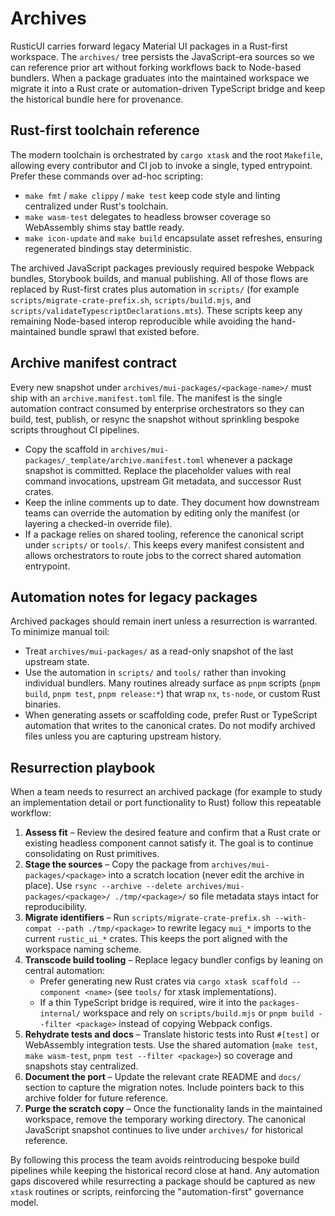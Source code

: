 # Archives

RusticUI carries forward legacy Material UI packages in a Rust-first workspace. The `archives/` tree persists the
JavaScript-era sources so we can reference prior art without forking workflows back to Node-based bundlers. When a
package graduates into the maintained workspace we migrate it into a Rust crate or automation-driven TypeScript bridge
and keep the historical bundle here for provenance.

## Rust-first toolchain reference

The modern toolchain is orchestrated by `cargo xtask` and the root `Makefile`, allowing every contributor and CI job to
invoke a single, typed entrypoint. Prefer these commands over ad-hoc scripting:

- `make fmt` / `make clippy` / `make test` keep code style and linting centralized under Rust's toolchain.
- `make wasm-test` delegates to headless browser coverage so WebAssembly shims stay battle ready.
- `make icon-update` and `make build` encapsulate asset refreshes, ensuring regenerated bindings stay deterministic.

The archived JavaScript packages previously required bespoke Webpack bundles, Storybook builds, and manual publishing.
All of those flows are replaced by Rust-first crates plus automation in `scripts/` (for example
`scripts/migrate-crate-prefix.sh`, `scripts/build.mjs`, and `scripts/validateTypescriptDeclarations.mts`). These scripts
keep any remaining Node-based interop reproducible while avoiding the hand-maintained bundle sprawl that existed before.

## Archive manifest contract

Every new snapshot under `archives/mui-packages/<package-name>/` must ship with an
`archive.manifest.toml` file. The manifest is the single automation contract consumed by
enterprise orchestrators so they can build, test, publish, or resync the snapshot without
sprinkling bespoke scripts throughout CI pipelines.

- Copy the scaffold in `archives/mui-packages/_template/archive.manifest.toml` whenever a package
  snapshot is committed. Replace the placeholder values with real command invocations, upstream
  Git metadata, and successor Rust crates.
- Keep the inline comments up to date. They document how downstream teams can override the
  automation by editing only the manifest (or layering a checked-in override file).
- If a package relies on shared tooling, reference the canonical script under `scripts/` or
  `tools/`. This keeps every manifest consistent and allows orchestrators to route jobs to the
  correct shared automation entrypoint.

## Automation notes for legacy packages

Archived packages should remain inert unless a resurrection is warranted. To minimize manual toil:

- Treat `archives/mui-packages/` as a read-only snapshot of the last upstream state.
- Use the automation in `scripts/` and `tools/` rather than invoking individual bundlers. Many routines already surface as
  `pnpm` scripts (`pnpm build`, `pnpm test`, `pnpm release:*`) that wrap `nx`, `ts-node`, or custom Rust binaries.
- When generating assets or scaffolding code, prefer Rust or TypeScript automation that writes to the canonical crates. Do
  not modify archived files unless you are capturing upstream history.

## Resurrection playbook

When a team needs to resurrect an archived package (for example to study an implementation detail or port functionality to
Rust) follow this repeatable workflow:

1. **Assess fit** – Review the desired feature and confirm that a Rust crate or existing headless component cannot satisfy it.
   The goal is to continue consolidating on Rust primitives.
2. **Stage the sources** – Copy the package from `archives/mui-packages/<package>` into a scratch location (never edit the
   archive in place). Use `rsync --archive --delete archives/mui-packages/<package>/ ./tmp/<package>/` so file metadata stays
   intact for reproducibility.
3. **Migrate identifiers** – Run `scripts/migrate-crate-prefix.sh --with-compat --path ./tmp/<package>` to rewrite legacy
   `mui_*` imports to the current `rustic_ui_*` crates. This keeps the port aligned with the workspace naming scheme.
4. **Transcode build tooling** – Replace legacy bundler configs by leaning on central automation:
   - Prefer generating new Rust crates via `cargo xtask scaffold --component <name>` (see `tools/` for xtask implementations).
   - If a thin TypeScript bridge is required, wire it into the `packages-internal/` workspace and rely on
     `scripts/build.mjs` or `pnpm build --filter <package>` instead of copying Webpack configs.
5. **Rehydrate tests and docs** – Translate historic tests into Rust `#[test]` or WebAssembly integration tests. Use the
   shared automation (`make test`, `make wasm-test`, `pnpm test --filter <package>`) so coverage and snapshots stay
   centralized.
6. **Document the port** – Update the relevant crate README and `docs/` section to capture the migration notes. Include
   pointers back to this archive folder for future reference.
7. **Purge the scratch copy** – Once the functionality lands in the maintained workspace, remove the temporary working
   directory. The canonical JavaScript snapshot continues to live under `archives/` for historical reference.

By following this process the team avoids reintroducing bespoke build pipelines while keeping the historical record close
at hand. Any automation gaps discovered while resurrecting a package should be captured as new `xtask` routines or
scripts, reinforcing the "automation-first" governance model.
